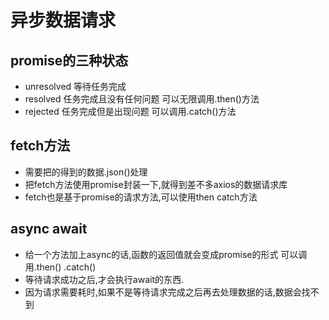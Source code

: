 # 异步数据请求

## promise的三种状态

* unresolved 等待任务完成
* resolved 任务完成且没有任何问题  可以无限调用.then()方法
* rejected 任务完成但是出现问题 可以调用.catch()方法

## fetch方法

* 需要把的得到的数据.json()处理
* 把fetch方法使用promise封装一下,就得到差不多axios的数据请求库
* fetch也是基于promise的请求方法,可以使用then catch方法

## async await

* 给一个方法加上async的话,函数的返回值就会变成promise的形式 可以调用.then() .catch()
* 等待请求成功之后,才会执行await的东西.
* 因为请求需要耗时,如果不是等待请求完成之后再去处理数据的话,数据会找不到
